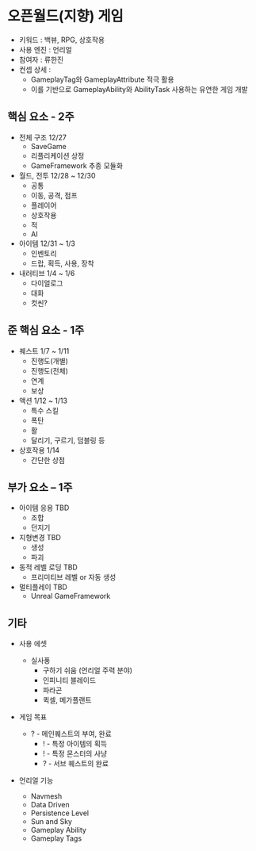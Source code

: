 # 오픈월드(지향) 게임
 
- 키워드 : 백뷰,  RPG,  상호작용
- 사용 엔진 : 언리얼
- 참여자 : 류한진
- 컨셉 상세 : 
  - GameplayTag와 GameplayAttribute 적극 활용
  - 이를 기반으로 GameplayAbility와 AbilityTask 사용하는 유연한 게임 개발

## 핵심 요소 - 2주

- 전체 구조	12/27
  - SaveGame
  - 리플리케이션 상정
  - GameFramework 추종 모듈화
- 월드, 전투	12/28 ~ 12/30 
  - 공통
  - 이동, 공격, 점프
  - 플레이어
  - 상호작용
  - 적
  - AI
- 아이템		12/31 ~ 1/3
  - 인벤토리
  - 드랍, 획득, 사용, 장착
- 내러티브		1/4 ~ 1/6
  - 다이얼로그
  - 대화
  - 컷씬?


## 준 핵심 요소 - 1주

- 퀘스트		1/7 ~ 1/11
  - 진행도(개별)
  - 진행도(전체)
  - 연계
  - 보상
- 액션		1/12 ~ 1/13
  - 특수 스킬
  - 폭탄
  - 활
  - 달리기, 구르기, 덤블링 등
- 상호작용		1/14
  - 간단한 상점


## 부가 요소 – 1주

- 아이템 응용	TBD
  - 조합
  - 던지기
- 지형변경		TBD
  - 생성
  - 파괴
- 동적 레벨 로딩	TBD
  - 프리미티브 레벨 or 자동 생성
- 멀티플레이	TBD
  - Unreal GameFramework


## 기타

- 사용 에셋
  - 실사풍
    - 구하기 쉬움 (언리얼 주력 분야)
    - 인피니티 블레이드
    - 파라곤
    - 퀵셀, 메가플랜트

- 게임 목표
  - ? - 메인퀘스트의 부여, 완료
    - ! - 특정 아이템의 획득
    - ! - 특정 몬스터의 사냥
    - ? - 서브 퀘스트의 완료

- 언리얼 기능
  - Navmesh
  - Data Driven
  - Persistence Level
  - Sun and Sky
  - Gameplay Ability
  - Gameplay Tags